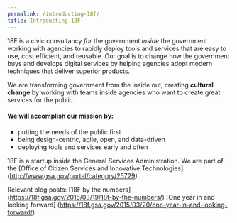 ```yaml
---
permalink: /introducting-18f/
title: Introducting 18F
---
```


18F is a civic consultancy *for* the government *inside* the government working with agencies to rapidly deploy tools and services that are easy to use, cost efficient, and reusable. Our goal is to change how the government buys and develops digital services by helping agencies adopt modern techniques that deliver superior products.

We are transforming government from the inside out, creating **cultural change** by working with teams inside agencies who want to create great services for the public.

#### We will accomplish our mission by:
* putting the needs of the public first
* being design-centric, agile, open, and data-driven
* deploying tools and services early and often

18F is a startup inside the General Services Administration. We are part of the [Office of Citizen Services and Innovative Technologies] (http://www.gsa.gov/portal/category/25729).


Relevant blog posts:
[18F by the numbers] (https://18f.gsa.gov/2015/03/19/18f-by-the-numbers/)
[One year in and looking forward] (https://18f.gsa.gov/2015/03/20/one-year-in-and-looking-forward/)
